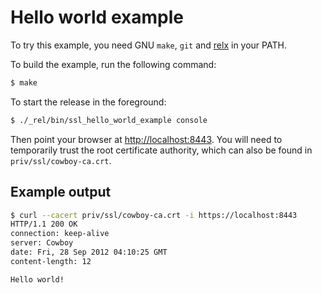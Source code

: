 Hello world example
===================

To try this example, you need GNU `make`, `git` and
[relx](https://github.com/erlware/relx) in your PATH.

To build the example, run the following command:

``` bash
$ make
```

To start the release in the foreground:

``` bash
$ ./_rel/bin/ssl_hello_world_example console
```

Then point your browser at [http://localhost:8443](http://localhost:8443).
You will need to temporarily trust the root certificate authority,
which can also be found in `priv/ssl/cowboy-ca.crt`.

Example output
--------------

``` bash
$ curl --cacert priv/ssl/cowboy-ca.crt -i https://localhost:8443
HTTP/1.1 200 OK
connection: keep-alive
server: Cowboy
date: Fri, 28 Sep 2012 04:10:25 GMT
content-length: 12

Hello world!
```

